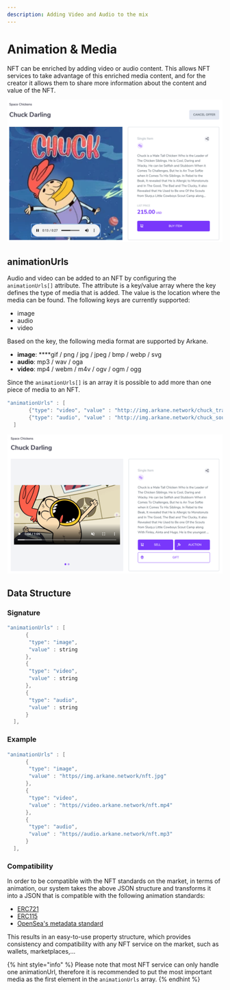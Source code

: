 ```yaml
---
description: Adding Video and Audio to the mix
---
```


# Animation & Media

NFT can be enriched by adding video or audio content. This allows NFT services to take advantage of this enriched media content, and for the creator it allows them to share more information about the content and value of the NFT.

![Example of an NFT that is enriched with an audio file](../../.gitbook/assets/image%20%2816%29.png)

## animationUrls

Audio and video can be added to an NFT by configuring the `animationUrls[]` attribute. The attribute is a key/value array where the key defines the type of media that is added. The value is the location where the media can be found. The following keys are currently supported:

* image 
* audio
* video 

Based on the key, the following media format are supported by Arkane.

* **image**: ****gif / png / jpg / jpeg / bmp / webp / svg
* **audio**: mp3 / wav / oga
* **video**: mp4 / webm / m4v / ogv / ogm / ogg

Since the `animationUrls[]` is an array it is possible to add more than one piece of media to an NFT. 

```java
"animationUrls" : [
       {"type": "video", "value" : "http://img.arkane.network/chuck_trailer.mp4"},
       {"type": "audio", "value" : "http://img.arkane.network/chuck_soundtrack.mp3"}
  ]
```

![Example of an NFT that is enriched with a video file](../../.gitbook/assets/image%20%286%29.png)

## Data Structure

### Signature

```java
"animationUrls" : [
      {
       "type": "image", 
       "value" : string
      },
      {
       "type": "video", 
       "value" : string
      },
      {
       "type": "audio", 
       "value" : string
      }
  ],

```

### Example

```java
"animationUrls" : [
      {
       "type": "image", 
       "value" : "https//img.arkane.network/nft.jpg"
      },
      {
       "type": "video", 
       "value" : "https//video.arkane.network/nft.mp4"
      },
      {
       "type": "audio", 
       "value" : "https//audio.arkane.network/nft.mp3"
      }
  ],
```

### Compatibility

In order to be compatible with the NFT standards on the market, in terms of animation, our system takes the above JSON structure and transforms it into a JSON that is compatible with the following animation standards:

* [ERC721](https://eips.ethereum.org/EIPS/eip-721)
* [ERC115](https://eips.ethereum.org/EIPS/eip-1155)
* [OpenSea's metadata standard](https://docs.opensea.io/docs/metadata-standards)

This results in an easy-to-use property structure, which provides consistency and compatibility with any NFT service on the market, such as wallets, marketplaces,... 

{% hint style="info" %}
Please note that most NFT service can only handle one animationUrl, therefore it is recommended to put the most important media as the first element in the `animationUrls` array.
{% endhint %}

